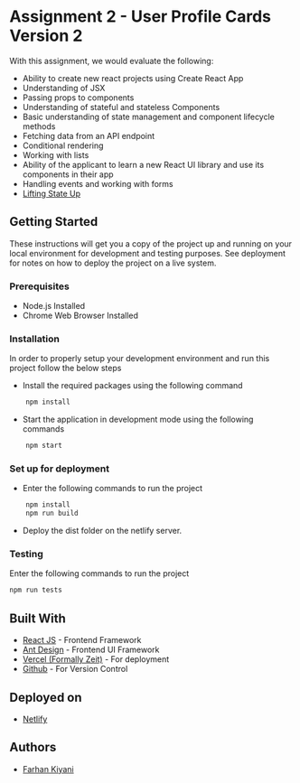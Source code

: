 # Assignment 2 - User Profile Cards Version 2
 
With this assignment, we would evaluate the following:

* Ability to create new react projects using Create React App
* Understanding of JSX
* Passing props to components
* Understanding of stateful and stateless Components
* Basic understanding of state management and component lifecycle methods
* Fetching data from an API endpoint
* Conditional rendering
* Working with lists
* Ability of the applicant to learn a new React UI library and use its components in their app
* Handling events and working with forms
* [Lifting State Up](https://reactjs.org/docs/lifting-state-up.html)


## Getting Started

These instructions will get you a copy of the project up and running on your local environment for development and testing
purposes. See deployment for notes on how to deploy the project on a live system.

### Prerequisites

* Node.js Installed
* Chrome Web Browser Installed

### Installation

In order to properly setup your development environment and run this project follow the below steps

* Install the required packages using the following command

```bash
    npm install
```
* Start the application in development mode using the following commands
```bash
	npm start
```

### Set up for deployment

* Enter the following commands to run the project

```bash
    npm install
    npm run build
```

* Deploy the dist folder on the netlify server.

### Testing

Enter the following commands to run the project

```bash
npm run tests
```

## Built With


* [React JS](https://reactjs.org/) - Frontend Framework
* [Ant Design](https://ant.design/) - Frontend UI Framework
* [Vercel (Formally Zeit)](https://vercel.com/) - For deployment
* [Github](https://github.com/) - For Version Control

## Deployed on

* [Netlify](https://react-assignmnet-2.vercel.app/)

## Authors

* [Farhan Kiyani](https://github.com/farhan2742)